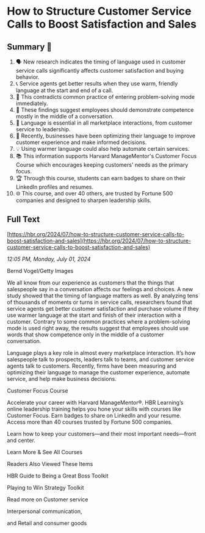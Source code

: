 # How to Structure Customer Service Calls to Boost Satisfaction and Sales

## Summary 🤖

1. 🗣 New research indicates the timing of language used in customer service calls significantly affects customer satisfaction and buying behavior.
2. 📞 Service agents get better results when they use warm, friendly language at the start and end of a call.
3. 🧩 This contradicts common practice of entering problem-solving mode immediately.
4. 👥 These findings suggest employees should demonstrate competence mostly in the middle of a conversation.
5. 💬 Language is essential in all marketplace interactions, from customer service to leadership.
6. 💼 Recently, businesses have been optimizing their language to improve customer experience and make informed decisions.
7. 💡 Using warmer language could also help automate certain services.
8. 📚 This information supports Harvard ManageMentor's Customer Focus Course which encourages keeping customers' needs as the primary focus.
9. 🏆 Through this course, students can earn badges to share on their LinkedIn profiles and resumes.
10. 🌐 This course, and over 40 others, are trusted by Fortune 500 companies and designed to sharpen leadership skills.

## Full Text

[https://hbr.org/2024/07/how-to-structure-customer-service-calls-to-boost-satisfaction-and-sales](https://hbr.org/2024/07/how-to-structure-customer-service-calls-to-boost-satisfaction-and-sales)

*12:05 PM, Monday, July 01, 2024*

Bernd Vogel/Getty Images

We all know from our experience as customers that the things that salespeople say in a conversation affects our feelings and choices. A new study showed that the timing of language matters as well. By analyzing tens of thousands of moments or turns in service calls, researchers found that service agents get better customer satisfaction and purchase volume if they use warmer language at the start and finish of their interaction with a customer. Contrary to some common practices where a problem-solving mode is used right away, the results suggest that employees should use words that show competence only in the middle of a customer conversation.

Language plays a key role in almost every marketplace interaction. It’s how salespeople talk to prospects, leaders talk to teams, and customer service agents talk to customers. Recently, firms have been measuring and optimizing their language to manage the customer experience, automate service, and help make business decisions.

Customer Focus Course

Accelerate your career with Harvard ManageMentor®. HBR Learning’s online leadership training helps you hone your skills with courses like Customer Focus. Earn badges to share on LinkedIn and your resume. Access more than 40 courses trusted by Fortune 500 companies.

Learn how to keep your customers—and their most important needs—front and center.

Learn More & See All Courses

Readers Also Viewed These Items

HBR Guide to Being a Great Boss Toolkit

Playing to Win Strategy Toolkit

Read more on Customer service

Interpersonal communication,

and Retail and consumer goods

